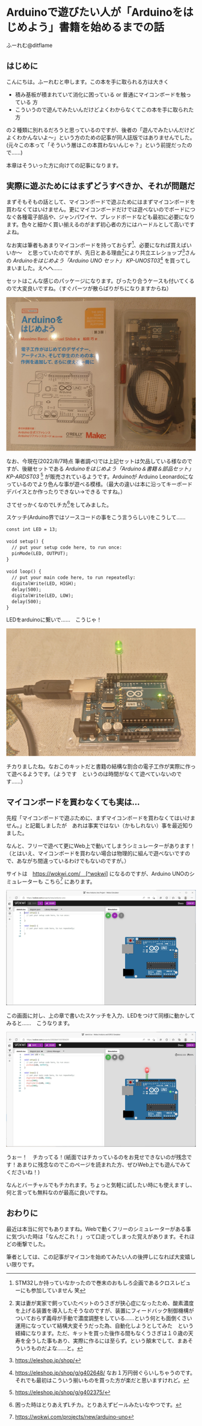 # Arduinoで遊びたい人が「Arduinoをはじめよう」書籍を始めるまでの話

ふーれむ@ditflame

## はじめに

こんにちは。ふーれむと申します。この本を手に取られる方は大きく

 * 積み基板が積まれていて消化に困っている or 普通にマイコンボードを触っている 方
 * こういうので遊んでみたいんだけどよくわからなくてこの本を手に取られた 方

の２種類に別れるだろうと思っているのですが、後者の「遊んでみたいんだけどよくわかんないよ～」という方のための記事が同人誌版ではありませんでした。(元々この本って「そういう層はこの本買わないんじゃ？」という前提だったので……)

本章はそういった方に向けての記事になります。

## 実際に遊ぶためにはまずどうすべきか、それが問題だ

まずそもそもの話として、マイコンボードで遊ぶためにはまずマイコンボードを買わなくてはいけません。更にマイコンボードだけでは遊べないのでボードにつなぐ各種電子部品や、ジャンパワイヤ、ブレッドボードなども最初に必要になります。色々と細かく買い揃えるのがまず初心者の方にはハードルとして高いですよね。

なお実は筆者もあまりマイコンボードを持っておらず[^cross]、必要になれば買えばいいか～　と思っていたのですが、先日とある理由[^reason]により共立エレショップ[^eleshop]さんの *Arduinoをはじめよう「Arduino UNO セット」 KP-UNOST03*[^unoset] を買ってしまいました。えへへ……

[^cross]: STM32しか持っていなかったので巻末のおもしろ企画であるクロスレビューにも参加していません 笑

[^reason]: 実は妻が実家で飼っていたペットのうさぎが狭心症になったため、酸素濃度を上げる装置を導入したそうなのですが、装置にフィードバック制御機構がついておらず義母が手動で濃度調整をしている……という何とも面倒くさい運用になっていて結構大変そうだった為、自動化しようとしてみた　という経緯になります。ただ、キットを買った後作る間もなくうさぎは１０歳の天寿を全うした事もあり、実際に作るには至らず。という顛末でして、まあそういうものだよな……と。

[^eleshop]: https://eleshop.jp/shop/

[^unoset]: https://eleshop.jp/shop/g/g402648/ なお１万円弱ぐらいしちゃうのです。それでも最初はこういう揃いものを買った方が楽だと思いますけれど。

セットはこんな感じのパッケージになります。ぴったり合うケースも付いてくるので大変良いですね。（すぐパーツが散らばりがちになりますからね）

![Arduino UNOキット](images/chap-ArduinoUNOSet/kit.jpg)

なお、今現在(2022/8/7時点 筆者調べ)では上記セットは欠品している様なのですが、後継セットである *Arduinoをはじめよう「Arduino＆書籍＆部品セット」 KP-ARDST03* [^leoset] が販売されているようです。Arduinoが Arduino Leonardoになっているのでより色んな事が遊べる模様。（最大の違いは本に沿ってキーボードデバイスとか作ったりできない→できる ですね。）

[^leoset]: https://eleshop.jp/shop/g/g402375/

さてせっかくなのでLチカ[^ledchika]をしてみました。

[^ledchika]: 困った時はとりあえずLチカ。とりあえずビールみたいなやつです。

スケッチ(Arduino界ではソースコードの事をこう言うらしい)をこうして……

```c:LEDBlink
const int LED = 13;

void setup() {
  // put your setup code here, to run once:
  pinMode(LED, OUTPUT);
}

void loop() {
  // put your main code here, to run repeatedly:
  digitalWrite(LED, HIGH);
  delay(500);
  digitalWrite(LED, LOW);
  delay(500);
}
```

LEDをarduinoに繋いで……　こうじゃ！

![Lチカ](images/chap-ArduinoUNOSet/led.jpg)

チカりましたね。なおこのキットだと書籍の結構な割合の電子工作が実際に作って遊べるようです。（ようです　というのは時間がなくて遊べていないのです……）

## マイコンボードを買わなくても実は…

先程「マイコンボードで遊ぶために、まずマイコンボードを買わなくてはいけません。」と記載しましたが　あれは事実ではない（かもしれない）事を最近知りました。

なんと、フリーで遊べて更にWeb上で動いてしまうシミュレーターがあります！（とはいえ、マイコンボードを買わない場合は物理的に組んで遊べないですので、あながち間違っているわけでもないのですが。）

サイトは　https://wokwi.com/　[^wokwi] になるのですが、Arduino UNOのシミュレーターも こちら[^wokwiuno] にあります。

![wokwiのArduino UNOシミュレーター](images/chap-ArduinoUNOSet/wokwi.jpg)

この画面に対し、上の章で書いたスケッチを入力、LEDをつけて同様に動かしてみると……　こうなります。

[^wokwi]: ウォクウィと呼ぶらしい。

[^wokwiuno]: https://wokwi.com/projects/new/arduino-uno

![wokwiでもLチカさせてみた](images/chap-ArduinoUNOSet/wokwiled.jpg)

うぉー！　チカってる！(紙面ではチカっているのをお見せできないのが残念です！あまりに残念なのでこのページを読まれた方、ぜひWeb上でも遊んでみてくださいね！)

なんとバーチャルでもチカれます。ちょっと気軽に試したい時にも使えますし、何と言っても無料なのが最高に良いですね。

## おわりに

最近は本当に何でもありますね。Webで動くフリーのシミュレーターがある事に気づいた時は「なんだこれ！」って口走ってしまった覚えがあります。それほどの衝撃でした。

筆者としては、この記事がマイコンを始めてみたい人の後押しになれば大変嬉しい限りです。
